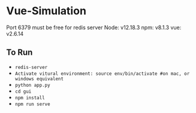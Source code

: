 # Vue-Simulation
Port 6379 must be free for redis server
Node: v12.18.3
npm: v8.1.3
vue: v2.6.14

## To Run

  * `redis-server`
  * `Activate vitural environment: source env/bin/activate #on mac, or windows equivalent`
  * `python app.py`
  * `cd gui`
  * `npm install`
  * `npm run serve`

